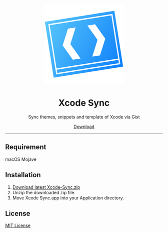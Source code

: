 <p align="center">
<img src="https://github.com/Makeeyaf/Xcode-Sync/blob/master/xcode-settings-sync/Assets.xcassets/AppIcon.appiconset/mac_appicon-256%401x.png" />
</p>

<h1 align="center">Xcode Sync</h1>

<p align="center">Sync themes, snippets and template of Xcode via Gist</p>

<p align=center>
<a href="https://github.com/Makeeyaf/Xcode-Sync/releases">Download</a>
</p>

---
## Requirement
macOS Mojave

## Installation
1. [Download latest Xcode-Sync.zip](https://github.com/Makeeyaf/Xcode-Sync/releases)
1. Unzip the downloaded zip file.
1. Move Xcode Sync.app into your Application directory.

## License
[MIT License](https://github.com/Makeeyaf/Xcode-Sync/blob/master/LICENSE)
